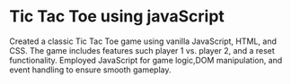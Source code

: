 # Tic Tac Toe using javaScript

Created a classic Tic Tac Toe game using vanilla JavaScript, HTML, and CSS.
 The game includes features such player 1 vs. player 2, and a reset functionality. Employed JavaScript for game logic,DOM manipulation, and event handling to ensure smooth gameplay.